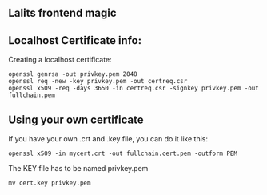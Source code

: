 ## Lalits frontend magic

## Localhost Certificate info:


Creating a localhost certificate:

```
openssl genrsa -out privkey.pem 2048
openssl req -new -key privkey.pem -out certreq.csr
openssl x509 -req -days 3650 -in certreq.csr -signkey privkey.pem -out fullchain.pem
```

## Using your own certificate
If you have your own .crt and .key file, you can do it like this:
```
openssl x509 -in mycert.crt -out fullchain.cert.pem -outform PEM
```

The KEY file has to be named privkey.pem 
```
mv cert.key privkey.pem
```
